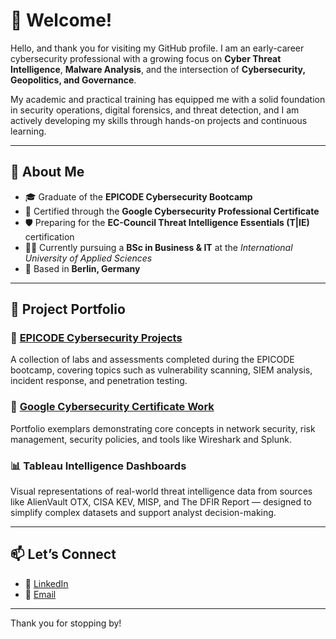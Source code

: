 # 👋 Welcome!

Hello, and thank you for visiting my GitHub profile. I am an early-career cybersecurity professional with a growing focus on **Cyber Threat Intelligence**, **Malware Analysis**, and the intersection of **Cybersecurity, Geopolitics, and Governance**.

My academic and practical training has equipped me with a solid foundation in security operations, digital forensics, and threat detection, and I am actively developing my skills through hands-on projects and continuous learning.

---

## 🧭 About Me

- 🎓 Graduate of the **EPICODE Cybersecurity Bootcamp**
- 🧾 Certified through the **Google Cybersecurity Professional Certificate**
- 🛡️ Preparing for the **EC-Council Threat Intelligence Essentials (T|IE)** certification
- 🧑‍🎓 Currently pursuing a **BSc in Business & IT** at the *International University of Applied Sciences*
- 📍 Based in **Berlin, Germany**

---

## 📂 Project Portfolio

### 🔐 <a href="https://github.com/Zeeke9/Epicode">EPICODE Cybersecurity Projects</a>
A collection of labs and assessments completed during the EPICODE bootcamp, covering topics such as vulnerability scanning, SIEM analysis, incident response, and penetration testing.

### 💼 <a href="https://github.com/Zeeke9/GoogleCybersecurityCertificate/tree/main">Google Cybersecurity Certificate Work</a>
Portfolio exemplars demonstrating core concepts in network security, risk management, security policies, and tools like Wireshark and Splunk.

### 📊 Tableau Intelligence Dashboards
Visual representations of real-world threat intelligence data from sources like AlienVault OTX, CISA KEV, MISP, and The DFIR Report — designed to simplify complex datasets and support analyst decision-making.

---

## 📫 Let’s Connect

- 💼 <a href="https://www.linkedin.com/in/ivanmattana">LinkedIn<a/>
- 📧 [Email](ivan.mattana91@gmail.com)
---

Thank you for stopping by!
